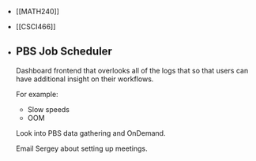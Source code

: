 - [[MATH240]]
- [[CSCI466]]
- ## PBS Job Scheduler
  Dashboard frontend that overlooks all of the logs that so that users can have additional insight on their workflows.
  
  For example:
  * Slow speeds
  * OOM
  
  Look into PBS data gathering and OnDemand.
  
  Email Sergey about setting up meetings.